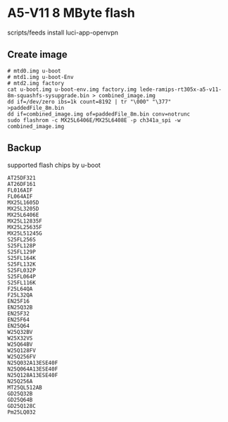 A5-V11 8 MByte flash
====================

scripts/feeds install luci-app-openvpn

Create image
------------
```
# mtd0.img u-boot
# mtd1.img u-boot-Env
# mtd2.img factory
cat u-boot.img u-boot-env.img factory.img lede-ramips-rt305x-a5-v11-8m-squashfs-sysupgrade.bin > combined_image.img
dd if=/dev/zero ibs=1k count=8192 | tr "\000" "\377" >paddedFile_8m.bin
dd if=combined_image.img of=paddedFile_8m.bin conv=notrunc    
sudo flashrom -c MX25L6406E/MX25L6408E -p ch341a_spi -w combined_image.img
```

Backup
------

supported flash chips by u-boot
```
AT25DF321
AT26DF161
FL016AIF
FL064AIF
MX25L1605D
MX25L3205D
MX25L6406E
MX25L12835F
MX25L25635F
MX25L51245G
S25FL256S
S25FL128P
S25FL129P
S25FL164K
S25FL132K
S25FL032P
S25FL064P
S25FL116K
F25L64QA
F25L32QA
EN25F16
EN25Q32B
EN25F32
EN25F64
EN25Q64
W25Q32BV
W25X32VS
W25Q64BV
W25Q128FV
W25Q256FV
N25Q032A13ESE40F
N25Q064A13ESE40F
N25Q128A13ESE40F
N25Q256A
MT25QL512AB
GD25Q32B
GD25Q64B
GD25Q128C
Pm25LQ032
```

